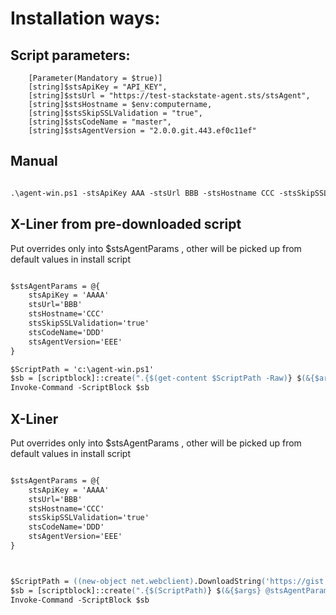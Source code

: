 # Installation ways:


## Script parameters:

```
    [Parameter(Mandatory = $true)]
    [string]$stsApiKey = "API_KEY",
    [string]$stsUrl = "https://test-stackstate-agent.sts/stsAgent",
    [string]$stsHostname = $env:computername,
    [string]$stsSkipSSLValidation = "true",
    [string]$stsCodeName = "master",
    [string]$stsAgentVersion = "2.0.0.git.443.ef0c11ef"

```


## Manual

```ps

.\agent-win.ps1 -stsApiKey AAA -stsUrl BBB -stsHostname CCC -stsSkipSSLValidation false -stsAgentVersion DDD

```

## X-Liner from pre-downloaded script

Put overrides only into $stsAgentParams , other will be picked up from default values in install script


```ps

$stsAgentParams = @{
    stsApiKey = 'AAAA'
    stsUrl='BBB'
    stsHostname='CCC'
    stsSkipSSLValidation='true'
    stsCodeName='DDD'
    stsAgentVersion='EEE'
}

$ScriptPath = 'c:\agent-win.ps1'
$sb = [scriptblock]::create(".{$(get-content $ScriptPath -Raw)} $(&{$args} @stsAgentParams)")
Invoke-Command -ScriptBlock $sb

```



## X-Liner

Put overrides only into $stsAgentParams , other will be picked up from default values in install script

```ps

$stsAgentParams = @{
    stsApiKey = 'AAAA'
    stsUrl='BBB'
    stsHostname='CCC'
    stsSkipSSLValidation='true'
    stsCodeName='DDD'
    stsAgentVersion='EEE'
}



$ScriptPath = ((new-object net.webclient).DownloadString('https://gist.githubusercontent.com/voronenko-p/9f918443fbd2711b0d273a81c5a2b0f8/raw/71185c738c39bfc811624ef60724d7c51db49e03/gistfile1.txt'))
$sb = [scriptblock]::create(".{$(ScriptPath)} $(&{$args} @stsAgentParams)")
Invoke-Command -ScriptBlock $sb

```
